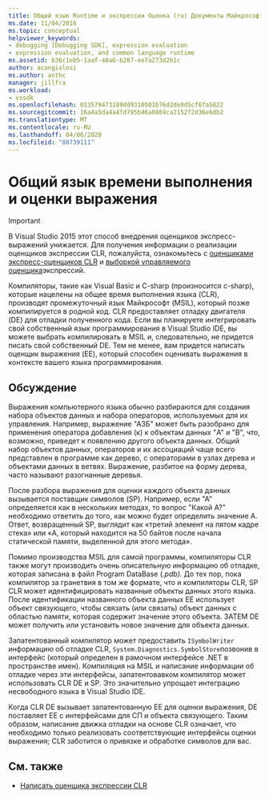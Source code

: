 ```yaml
---
title: Общий язык Runtime и экспрессии Оценка (ru) Документы Майкрософт
ms.date: 11/04/2016
ms.topic: conceptual
helpviewer_keywords:
- debugging [Debugging SDK], expression evaluation
- expression evaluation, and common language runtime
ms.assetid: b36c1eb5-1aaf-48a6-b287-ee7a273d2b1c
author: acangialosi
ms.author: anthc
manager: jillfra
ms.workload:
- vssdk
ms.openlocfilehash: 013579473189dd9310501b76d2de0d5cf6fa5822
ms.sourcegitcommit: 16a4a5da4a4fd795b46a0869ca2152f2d36e6db2
ms.translationtype: MT
ms.contentlocale: ru-RU
ms.lasthandoff: 04/06/2020
ms.locfileid: "80739111"
---
```

# <a name="common-language-runtime-and-expression-evaluation"></a>Общий язык времени выполнения и оценки выражения
> [!IMPORTANT]
> В Visual Studio 2015 этот способ внедрения оценщиков экспресс-выражений унижается. Для получения информации о реализации оценщиков экспрессии CLR, пожалуйста, ознакомьтесь с [оценщиками экспресс-оценщиков CLR](https://github.com/Microsoft/ConcordExtensibilitySamples/wiki/CLR-Expression-Evaluators) и [выборкой управляемого оценщика](https://github.com/Microsoft/ConcordExtensibilitySamples/wiki/Managed-Expression-Evaluator-Sample)экспрессий.

 Компиляторы, такие как Visual Basic и C-sharp (произносится c-sharp), которые нацелены на общее время выполнения языка (CLR), производят промежуточный язык Майкрософт (MSIL), который позже компилируется в родной код. CLR предоставляет отладку двигателя (DE) для отладки полученного кода. Если вы планируете интегрировать свой собственный язык программирования в Visual Studio IDE, вы можете выбрать компилировать в MSIL и, следовательно, не придется писать свой собственный DE. Тем не менее, вам придется написать оценщик выражения (EE), который способен оценивать выражения в контексте вашего языка программирования.

## <a name="discussion"></a>Обсуждение
 Выражения компьютерного языка обычно разбираются для создания набора объектов данных и набора операторов, используемых для их управления. Например, выражение "АЗБ" может быть разобрано для применения оператора добавления (к) к объектам данных "A" и "B", что, возможно, приведет к появлению другого объекта данных. Общий набор объектов данных, операторов и их ассоциаций чаще всего представлен в программе как дерево, с операторами в узлах дерева и объектами данных в ветвях. Выражение, разбитое на форму дерева, часто называют разогнанные деревья.

 После разбора выражения для оценки каждого объекта данных вызывается поставщик символов (SP). Например, если "А" определяется как в нескольких методах, то вопрос "Какой А?" необходимо ответить до того, как можно будет определить значение А. Ответ, возвращенный SP, выглядит как «третий элемент на пятом кадре стека» или «A, который находится на 50 байтов после начала статической памяти, выделенной для этого метода».

 Помимо производства MSIL для самой программы, компиляторы CLR также могут производить очень описательную информацию об отладке, которая записана в файл Program DataBase (*.pdb).* До тех пор, пока компилятор за гранетвия в том же формате, что и компиляторы CLR, SP CLR может идентифицировать названные объекты данных этого языка. После идентификации названного объекта данных EE использует объект связующего, чтобы связать (или связать) объект данных с областью памяти, которая содержит значение этого объекта. ЗАТЕМ DE может получить или установить новое значение для объекта данных.

 Запатентованный компилятор может предоставить `ISymbolWriter` информацию об отладке CLR, `System.Diagnostics.SymbolStore`позвонив в интерфейс (который определен в рамочном интерфейсе .NET в пространстве имен). Компиляция на MSIL и написание информации об отладке через эти интерфейсы, запатентовавком компилятор может использовать CLR DE и SP. Это значительно упрощает интеграцию несвободного языка в Visual Studio IDE.

 Когда CLR DE вызывает запатентованную EE для оценки выражения, DE поставляет EE с интерфейсами для СП и объекта связующего. Таким образом, написание движка отладки на основе CLR означает, что необходимо только реализовать соответствующие интерфейсы оценки выражения; CLR заботится о привязке и обработке символов для вас.

## <a name="see-also"></a>См. также
- [Написать оценщика экспрессии CLR](../../extensibility/debugger/writing-a-common-language-runtime-expression-evaluator.md)
